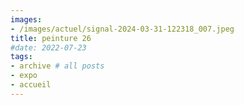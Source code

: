 ```yaml
---
images:
- /images/actuel/signal-2024-03-31-122318_007.jpeg
title: peinture 26
#date: 2022-07-23
tags:
- archive # all posts
- expo
- accueil
---
```

